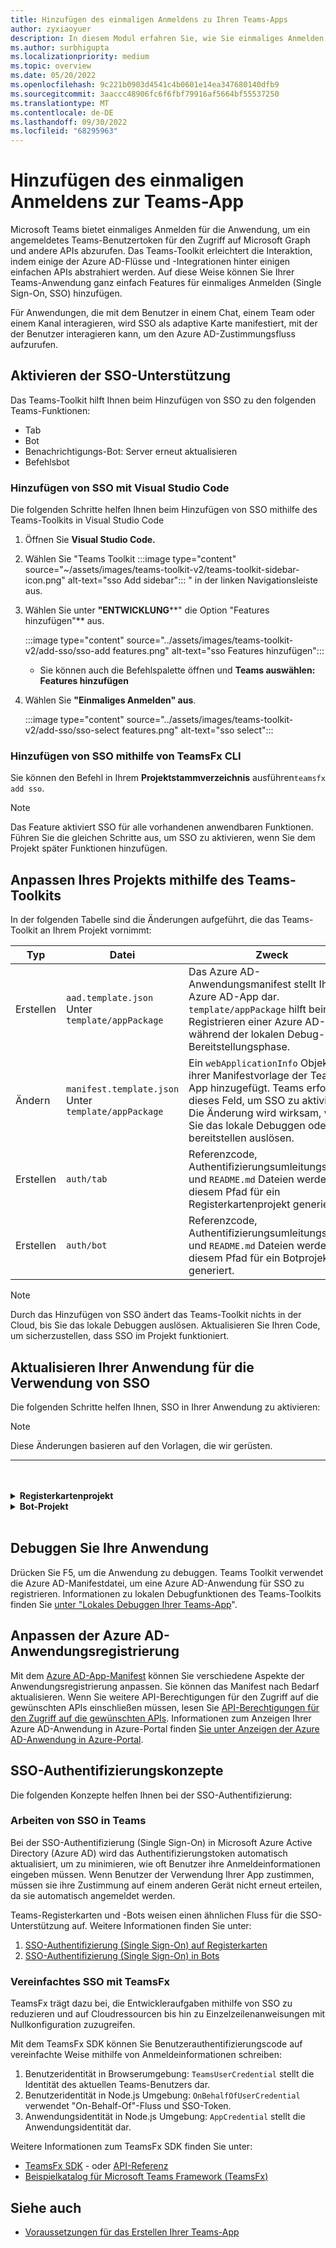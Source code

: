```yaml
---
title: Hinzufügen des einmaligen Anmeldens zu Ihren Teams-Apps
author: zyxiaoyuer
description: In diesem Modul erfahren Sie, wie Sie einmaliges Anmelden (Single Sign-On, SSO) des Teams-Toolkits hinzufügen, SSO-Unterstützung aktivieren, Ihre Anwendung so aktualisieren, dass sie SSO verwendet
ms.author: surbhigupta
ms.localizationpriority: medium
ms.topic: overview
ms.date: 05/20/2022
ms.openlocfilehash: 9c221b0903d4541c4b0601e14ea347680140dfb9
ms.sourcegitcommit: 3aaccc48906fc6f6fbf79916af5664bf55537250
ms.translationtype: MT
ms.contentlocale: de-DE
ms.lasthandoff: 09/30/2022
ms.locfileid: "68295963"
---
```

# <a name="add-single-sign-on-to-teams-app"></a>Hinzufügen des einmaligen Anmeldens zur Teams-App

Microsoft Teams bietet einmaliges Anmelden für die Anwendung, um ein angemeldetes Teams-Benutzertoken für den Zugriff auf Microsoft Graph und andere APIs abzurufen. Das Teams-Toolkit erleichtert die Interaktion, indem einige der Azure AD-Flüsse und -Integrationen hinter einigen einfachen APIs abstrahiert werden. Auf diese Weise können Sie Ihrer Teams-Anwendung ganz einfach Features für einmaliges Anmelden (Single Sign-On, SSO) hinzufügen.

Für Anwendungen, die mit dem Benutzer in einem Chat, einem Team oder einem Kanal interagieren, wird SSO als adaptive Karte manifestiert, mit der der Benutzer interagieren kann, um den Azure AD-Zustimmungsfluss aufzurufen.

## <a name="enable-sso-support"></a>Aktivieren der SSO-Unterstützung

Das Teams-Toolkit hilft Ihnen beim Hinzufügen von SSO zu den folgenden Teams-Funktionen:

* Tab
* Bot
* Benachrichtigungs-Bot: Server erneut aktualisieren
* Befehlsbot

### <a name="add-sso-using-visual-studio-code"></a>Hinzufügen von SSO mit Visual Studio Code

Die folgenden Schritte helfen Ihnen beim Hinzufügen von SSO mithilfe des Teams-Toolkits in Visual Studio Code

1. Öffnen Sie **Visual Studio Code.**
2. Wählen Sie "Teams Toolkit :::image type="content" source="~/assets/images/teams-toolkit-v2/teams-toolkit-sidebar-icon.png" alt-text="sso Add sidebar"::: " in der linken Navigationsleiste aus.
3. Wählen Sie unter **"ENTWICKLUNG****" die Option "Features hinzufügen"** aus.

    :::image type="content" source="../assets/images/teams-toolkit-v2/add-sso/sso-add features.png" alt-text="sso Features hinzufügen":::

    * Sie können auch die Befehlspalette öffnen und **Teams auswählen: Features hinzufügen**

4. Wählen Sie **"Einmaliges Anmelden" aus**.

    :::image type="content" source="../assets/images/teams-toolkit-v2/add-sso/sso-select features.png" alt-text="sso select":::

### <a name="add-sso-using-teamsfx-cli"></a>Hinzufügen von SSO mithilfe von TeamsFx CLI

Sie können den Befehl in Ihrem **Projektstammverzeichnis** ausführen`teamsfx add sso`.

> [!Note]
> Das Feature aktiviert SSO für alle vorhandenen anwendbaren Funktionen. Führen Sie die gleichen Schritte aus, um SSO zu aktivieren, wenn Sie dem Projekt später Funktionen hinzufügen.

## <a name="customize-your-project-using-teams-toolkit"></a>Anpassen Ihres Projekts mithilfe des Teams-Toolkits

In der folgenden Tabelle sind die Änderungen aufgeführt, die das Teams-Toolkit an Ihrem Projekt vornimmt:

   |**Typ**|**Datei**|**Zweck**|
   |--------|--------|-----------|
   |Erstellen|`aad.template.json` Unter `template/appPackage`|Das Azure AD-Anwendungsmanifest stellt Ihre Azure AD-App dar. `template/appPackage` hilft beim Registrieren einer Azure AD-App während der lokalen Debug- oder Bereitstellungsphase.|
   |Ändern|`manifest.template.json` Unter `template/appPackage`|Ein `webApplicationInfo` Objekt wird ihrer Manifestvorlage der Teams-App hinzugefügt. Teams erfordert dieses Feld, um SSO zu aktivieren. Die Änderung wird wirksam, wenn Sie das lokale Debuggen oder bereitstellen auslösen.|
   |Erstellen|`auth/tab`|Referenzcode, Authentifizierungsumleitungsseiten und `README.md` Dateien werden in diesem Pfad für ein Registerkartenprojekt generiert.|
   |Erstellen|`auth/bot`|Referenzcode, Authentifizierungsumleitungsseiten und `README.md` Dateien werden in diesem Pfad für ein Botprojekt generiert.|

> [!Note]
> Durch das Hinzufügen von SSO ändert das Teams-Toolkit nichts in der Cloud, bis Sie das lokale Debuggen auslösen. Aktualisieren Sie Ihren Code, um sicherzustellen, dass SSO im Projekt funktioniert.

## <a name="update-your-application-to-use-sso"></a>Aktualisieren Ihrer Anwendung für die Verwendung von SSO

Die folgenden Schritte helfen Ihnen, SSO in Ihrer Anwendung zu aktivieren:

> [!NOTE]
> Diese Änderungen basieren auf den Vorlagen, die wir gerüsten.

---
<br>
<br><details>
<summary><b>Registerkartenprojekt </b></summary>

1. Kopieren `auth-start.html` und `auth-end.htm`** im `auth/public` Ordner in `tabs/public/`. Das Teams-Toolkit registriert diese beiden Endpunkte im Umleitungsfluss von Azure AD für Azure AD.

2. Ordner unter `auth/tab` kopieren `sso` nach `tabs/src/sso/`.

    * `InitTeamsFx`: Die Datei implementiert eine Funktion, die das TeamsFx SDK initialisiert und die Komponente öffnet `GetUserProfile` , nachdem das SDK initialisiert wurde.

    * `GetUserProfile`: Die Datei implementiert eine Funktion, die Microsoft Graph-API aufruft, um Benutzerinformationen abzurufen.

3. Ausführen `npm install @microsoft/teamsfx-react` unter `tabs/`.

4. Fügen Sie die folgenden Zeilen zum `tabs/src/components/sample/Welcome.tsx` Importieren hinzu `InitTeamsFx`:

    ```Bash

    import { InitTeamsFx } from "../../sso/InitTeamsFx";

    ```

5. Ersetzen Sie die folgende Zeile:

   `<AddSSO />`um `<InitTeamsFx />` die Komponente durch `InitTeamsFx` die `AddSso` Komponente zu ersetzen.

</details>
<details>
<summary><b>Bot-Projekt </b></summary>

#### <a name="set-up-the-azure-ad-redirects"></a>Einrichten der Azure AD-Umleitungen

1. Verschieben des Ordners `auth/bot/public` in `bot/src`. Dieser Ordner enthält HTML-Seiten, die von der Botanwendung gehostet werden. Wenn der Fluss für einmaliges Anmelden mit Azure AD initiiert wird, wird der Benutzer zu den HTML-Seiten umgeleitet.
1. Ändern Sie Ihre `bot/src/index` , um die entsprechenden `restify` Routen zu HTML-Seiten hinzuzufügen.

    ```ts
    const path = require("path");

    server.get(
        "/auth-*.html",
        restify.plugins.serveStatic({
            directory: path.join(__dirname, "public"),
        })
    );
    ```

#### <a name="update-your-app"></a>Aktualisieren Ihrer App

Der SSO-Befehlshandler `ProfileSsoCommandHandler` verwendet ein Azure AD-Token, um Microsoft Graph aufzurufen. Dieses Token wird mithilfe des angemeldeten Teams-Benutzertokens abgerufen. Der Fluss wird in einem Dialogfeld zusammengeführt, in dem bei Bedarf ein Zustimmungsdialogfeld angezeigt wird.

1. Datei `profileSsoCommandHandler` unter Ordner verschieben `auth/bot/sso` nach `bot/src`. `ProfileSsoCommandHandler` Klasse ist ein SSO-Befehlshandler, um Benutzerinformationen mit SSO-Token abzurufen, dieser Methode zu folgen und einen eigenen SSO-Befehlshandler zu erstellen.
1. Öffnen Sie `package.json` die Datei, und stellen Sie sicher, dass teamsfx SDK-Version >= 1.2.0
1. Führen Sie den `npm install isomorphic-fetch --save` Befehl im Ordner aus `bot` .
1. Führen Sie für ts-Skript den `npm install copyfiles --save-dev` Befehl im `bot` Ordner aus, und ersetzen Sie die folgenden Zeilen in `package.json`:

    ```json
    "build": "tsc --build && shx cp -r ./src/adaptiveCards ./lib/src",
    ```

     mit 

    ```json
    "build": "tsc --build && shx cp -r ./src/adaptiveCards ./lib/src && copyfiles src/public/*.html lib/",
    ```

    Dadurch werden die HTML-Seiten kopiert, die beim Erstellen des Botprojekts für die Authentifizierungsumleitung verwendet werden.

1. Damit der SSO-Zustimmungsfluss funktioniert, ersetzen Sie den folgenden Code in `bot/src/index` der Datei:

    ```ts
    server.post("/api/messages", async (req, res) => {
        await commandBot.requestHandler(req, res);
    });
    ```

     mit 

    ```ts
    server.post("/api/messages", async (req, res) => {
        await commandBot.requestHandler(req, res).catch((err) => {
            // Error message including "412" means it is waiting for user's consent, which is a normal process of SSO, sholdn't throw this error.
            if (!err.message.includes("412")) {
                throw err;
            }
        });
    });
    ```

1. Ersetzen Sie die Optionen zum `ConversationBot` `bot/src/internal/initialize` Hinzufügen der SSO-Konfiguration und des SSO-Befehlshandlers:

    ```ts
    export const commandBot = new ConversationBot({
        ...
        command: {
            enabled: true,
            commands: [new HelloWorldCommandHandler()],
        },
    });
    ```

     mit 

    ```ts
    import { ProfileSsoCommandHandler } from "../profileSsoCommandHandler";

    export const commandBot = new ConversationBot({
        ...
        // To learn more about ssoConfig, please refer teamsfx sdk document: https://docs.microsoft.com/microsoftteams/platform/toolkit/teamsfx-sdk
        ssoConfig: {
            aad :{
                scopes:["User.Read"],
            },
        },
        command: {
            enabled: true,
            commands: [new HelloWorldCommandHandler() ],
            ssoCommands: [new ProfileSsoCommandHandler()],
        },
    });
    ```

1. Registrieren Sie Ihren Befehl im Teams-App-Manifest. Öffnen Sie `templates/appPackage/manifest.template.json`den Bot, und fügen Sie die folgenden Zeilen in `commands` `commandLists` Ihrem Bot hinzu:

    ```json
    {
        "title": "profile",
        "description": "Show user profile using Single Sign On feature"
    }
    ```

#### <a name="add-a-new-sso-command-to-the-bot-optional"></a>Hinzufügen eines neuen SSO-Befehls zum Bot (optional)

Nachdem Sie SSO erfolgreich in Ihrem Projekt hinzugefügt haben, können Sie einen neuen SSO-Befehl hinzufügen.

1. Erstellen Sie eine neue Datei, z`photoSsoCommandHandler.ts`. B. oder `photoSsoCommandHandler.js` fügen `bot/src/` Sie einen eigenen SSO-Befehlshandler hinzu, um Graph-API aufzurufen:

    ```TypeScript
    // for TypeScript:
    import { Activity, TurnContext, ActivityTypes } from "botbuilder";
    import "isomorphic-fetch";
    import {
        CommandMessage,
        TriggerPatterns,
        TeamsFx,
        createMicrosoftGraphClient,
        TeamsFxBotSsoCommandHandler,
        TeamsBotSsoPromptTokenResponse,
    } from "@microsoft/teamsfx";

    export class PhotoSsoCommandHandler implements TeamsFxBotSsoCommandHandler {
        triggerPatterns: TriggerPatterns = "photo";

        async handleCommandReceived(
            context: TurnContext,
            message: CommandMessage,
            tokenResponse: TeamsBotSsoPromptTokenResponse,
        ): Promise<string | Partial<Activity> | void> {
            await context.sendActivity("Retrieving user information from Microsoft Graph ...");

            const teamsfx = new TeamsFx().setSsoToken(tokenResponse.ssoToken);

            const graphClient = createMicrosoftGraphClient(teamsfx, ["User.Read"]);

            let photoUrl = "";
            try {
                const photo = await graphClient.api("/me/photo/$value").get();
                const arrayBuffer = await photo.arrayBuffer();
                const buffer=Buffer.from(arrayBuffer, 'binary');
                photoUrl = "data:image/png;base64," + buffer.toString("base64");
            } catch {
                // Could not fetch photo from user's profile, return empty string as placeholder.
            }
            if (photoUrl) {
                const photoMessage: Partial<Activity> = {
                    type: ActivityTypes.Message, 
                    text: 'This is your photo:', 
                    attachments: [
                        {
                            name: 'photo.png',
                            contentType: 'image/png',
                            contentUrl: photoUrl
                        }
                    ]
                };
                return photoMessage;
            } else {
                return "Could not retrieve your photo from Microsoft Graph. Please make sure you have uploaded your photo.";
            }
        }
    }
    ```

    ```javascript
    // for JavaScript:
    const { ActivityTypes } = require("botbuilder");
    require("isomorphic-fetch");
    const { createMicrosoftGraphClient, TeamsFx } = require("@microsoft/teamsfx");

    class PhotoSsoCommandHandler {
        triggerPatterns = "photo";

        async handleCommandReceived(context, message, tokenResponse) {
            await context.sendActivity("Retrieving user information from Microsoft Graph ...");

            const teamsfx = new TeamsFx().setSsoToken(tokenResponse.ssoToken);

            const graphClient = createMicrosoftGraphClient(teamsfx, ["User.Read"]);
        
            let photoUrl = "";
            try {
                const photo = await graphClient.api("/me/photo/$value").get();
                const arrayBuffer = await photo.arrayBuffer();
                const buffer=Buffer.from(arrayBuffer, 'binary');
                photoUrl = "data:image/png;base64," + buffer.toString("base64");
            } catch {
            // Could not fetch photo from user's profile, return empty string as placeholder.
            }
            if (photoUrl) {
                const photoMessage = {
                    type: ActivityTypes.Message, 
                    text: 'This is your photo:', 
                    attachments: [
                        {
                            name: 'photo.png',
                            contentType: 'image/png',
                            contentUrl: photoUrl
                        }
                    ]
                };
                return photoMessage;
            } else {
                return "Could not retrieve your photo from Microsoft Graph. Please make sure you have uploaded your photo.";
            }
        }
    }

    module.exports = {
        PhotoSsoCommandHandler,
    };

    ```

1. Hinzufügen `PhotoSsoCommandHandler` einer Instanz zum `ssoCommands` Array in `bot/src/internal/initialize.ts`:

    ```ts
    // for TypeScript:
    import { PhotoSsoCommandHandler } from "../photoSsoCommandHandler";

    export const commandBot = new ConversationBot({
        ...
        command: {
            ...
            ssoCommands: [new ProfileSsoCommandHandler(), new PhotoSsoCommandHandler()],
        },
    });
    ```

    ```javascript
    // for JavaScript:
    ...
    const { PhotoSsoCommandHandler } = require("../photoSsoCommandHandler");

    const commandBot = new ConversationBot({
        ...
        command: {
            ...
            ssoCommands: [new ProfileSsoCommandHandler(), new PhotoSsoCommandHandler()]
        },
    });
    ...

    ```

1. Registrieren Sie Ihren Befehl im Teams-App-Manifest. Öffnen Sie `templates/appPackage/manifest.template.json`den Bot, und fügen Sie die folgenden Zeilen in `commands` `commandLists` Ihrem Bot hinzu:

    ```JSON

    {
        "title": "photo",
        "description": "Show user photo using Single Sign On feature"
    }

    ```

</details>
<br>

## <a name="debug-your-application"></a>Debuggen Sie Ihre Anwendung

Drücken Sie F5, um die Anwendung zu debuggen. Teams Toolkit verwendet die Azure AD-Manifestdatei, um eine Azure AD-Anwendung für SSO zu registrieren. Informationen zu lokalen Debugfunktionen des Teams-Toolkits finden Sie [unter "Lokales Debuggen Ihrer Teams-App](debug-local.md)".

## <a name="customize-azure-ad-application-registration"></a>Anpassen der Azure AD-Anwendungsregistrierung

Mit dem [Azure AD-App-Manifest](/azure/active-directory/develop/reference-app-manifest) können Sie verschiedene Aspekte der Anwendungsregistrierung anpassen. Sie können das Manifest nach Bedarf aktualisieren. Wenn Sie weitere API-Berechtigungen für den Zugriff auf die gewünschten APIs einschließen müssen, lesen Sie [API-Berechtigungen für den Zugriff auf die gewünschten APIs](https://github.com/OfficeDev/TeamsFx/wiki/#customize-aad-manifest-template).
Informationen zum Anzeigen Ihrer Azure AD-Anwendung in Azure-Portal finden [Sie unter Anzeigen der Azure AD-Anwendung in Azure-Portal](https://github.com/OfficeDev/TeamsFx/wiki/Manage-AAD-application-in-Teams-Toolkit#How-to-view-the-AAD-app-on-the-Azure-portal).

## <a name="sso-authentication-concepts"></a>SSO-Authentifizierungskonzepte

Die folgenden Konzepte helfen Ihnen bei der SSO-Authentifizierung:

### <a name="working-of-sso-in-teams"></a>Arbeiten von SSO in Teams

Bei der SSO-Authentifizierung (Single Sign-On) in Microsoft Azure Active Directory (Azure AD) wird das Authentifizierungstoken automatisch aktualisiert, um zu minimieren, wie oft Benutzer ihre Anmeldeinformationen eingeben müssen. Wenn Benutzer der Verwendung Ihrer App zustimmen, müssen sie ihre Zustimmung auf einem anderen Gerät nicht erneut erteilen, da sie automatisch angemeldet werden.

Teams-Registerkarten und -Bots weisen einen ähnlichen Fluss für die SSO-Unterstützung auf. Weitere Informationen finden Sie unter:

1. [SSO-Authentifizierung (Single Sign-On) auf Registerkarten](../tabs/how-to/authentication/tab-sso-overview.md)
2. [SSO-Authentifizierung (Single Sign-On) in Bots](../bots/how-to/authentication/auth-aad-sso-bots.md)

### <a name="simplified-sso-with-teamsfx"></a>Vereinfachtes SSO mit TeamsFx

TeamsFx trägt dazu bei, die Entwickleraufgaben mithilfe von SSO zu reduzieren und auf Cloudressourcen bis hin zu Einzelzeilenanweisungen mit Nullkonfiguration zuzugreifen.

Mit dem TeamsFx SDK können Sie Benutzerauthentifizierungscode auf vereinfachte Weise mithilfe von Anmeldeinformationen schreiben:

1. Benutzeridentität in Browserumgebung: `TeamsUserCredential` stellt die Identität des aktuellen Teams-Benutzers dar.
2. Benutzeridentität in Node.js Umgebung: `OnBehalfOfUserCredential` verwendet "On-Behalf-Of"-Fluss und SSO-Token.
3. Anwendungsidentität in Node.js Umgebung: `AppCredential` stellt die Anwendungsidentität dar.

Weitere Informationen zum TeamsFx SDK finden Sie unter:

* [TeamsFx SDK](TeamsFx-SDK.md) - oder [API-Referenz](/javascript/api/@microsoft/teamsfx/?view=msteams-client-js-latest&preserve-view=true)
* [Beispielkatalog für Microsoft Teams Framework (TeamsFx)](https://github.com/OfficeDev/TeamsFx-Samples/tree/v2)

## <a name="see-also"></a>Siehe auch

* [Voraussetzungen für das Erstellen Ihrer Teams-App](tools-prerequisites.md)
